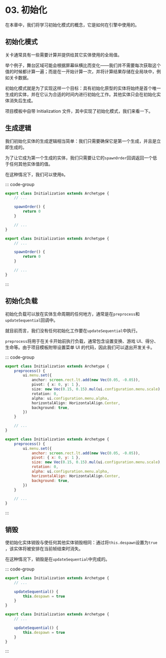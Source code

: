 # 03. 初始化

在本章中，我们将学习初始化模式的概念，它是如何在引擎中使用的。

## 初始化模式

关卡通常具有一些需要计算并提供给其它实体使用的全局值。

举个例子，舞台区域可能会根据屏幕纵横比而变化——我们并不需要每次获取这个值的时候都计算一遍；而是在一开始计算一次，并将计算结果存储在全局块中，例如关卡数据。

初始化模式就是为了实现这样一个目标：具有初始化原型的实体将始终是首个唯一生成的实体，并在它认为合适的时间内进行初始化工作。其他实体只会在初始化实体消失后生成。

项目模板中自带 Initialization 文件，其中实现了初始化模式，我们来看一下。

## 生成逻辑

我们初始化实体的生成逻辑相当简单：我们只需要确保它是第一个生成，并且是立即生成的。

为了让它成为第一个生成的实体，我们只需要让它的`spawnOrder`回调返回一个低于任何其他实体值的值。

在这种情况下，我们可以使用`0`。

::: code-group

```TypeScript
export class Initialization extends Archetype {
    // ...

    spawnOrder() {
        return 0
    }

    // ...
}
```

```JavaScript
export class Initialization extends Archetype {
    // ...

    spawnOrder() {
        return 0
    }

    // ...
}
```

:::

## 初始化负载

初始化负载可以放在实体生命周期的任何地方，通常是在`preprocess`和`updateSequential`回调中。

就目前而言，我们没有任何初始化工作要在`updateSequential`中执行。

`preprocess`将用于在关卡开始前执行负载，通常包含设置变换、游戏 UI、得分、生命等。由于项目模板附带设置菜单 UI 的代码，因此我们可以退出开发关卡。

::: code-group

```TypeScript
export class Initialization extends Archetype {
    preprocess() {
        ui.menu.set({
            anchor: screen.rect.lt.add(new Vec(0.05, -0.05)),
            pivot: { x: 0, y: 1 },
            size: new Vec(0.15, 0.15).mul(ui.configuration.menu.scale),
            rotation: 0,
            alpha: ui.configuration.menu.alpha,
            horizontalAlign: HorizontalAlign.Center,
            background: true,
        })
    }

    // ...
}
```

```JavaScript
export class Initialization extends Archetype {
    preprocess() {
        ui.menu.set({
            anchor: screen.rect.lt.add(new Vec(0.05, -0.05)),
            pivot: { x: 0, y: 1 },
            size: new Vec(0.15, 0.15).mul(ui.configuration.menu.scale),
            rotation: 0,
            alpha: ui.configuration.menu.alpha,
            horizontalAlign: HorizontalAlign.Center,
            background: true,
        })
    }

    // ...
}
```

:::

## 销毁

使初始化实体销毁与使任何其他实体销毁相同：通过将`this.despawn`设置为`true` ，该实体将被安排在当前帧结束时消失。

在这种情况下，销毁是在`updateSequential`中完成的。

::: code-group

```TypeScript
export class Initialization extends Archetype {
    // ...

    updateSequential() {
        this.despawn = true
    }
}
```

```JavaScript
export class Initialization extends Archetype {
    // ...

    updateSequential() {
        this.despawn = true
    }
}
```

:::

